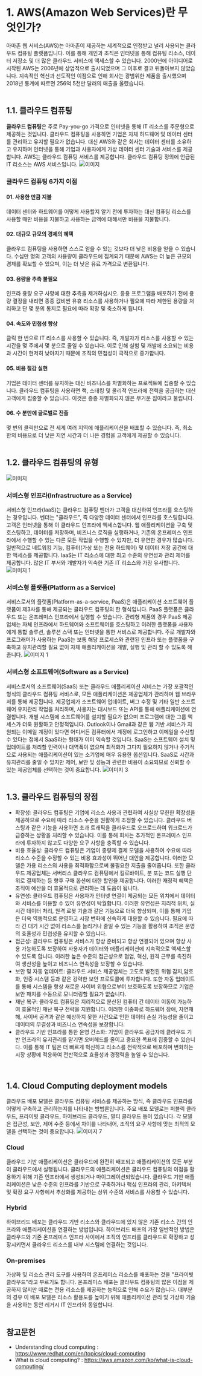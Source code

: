 # 1. AWS(Amazon Web Services)란 무엇인가?
아마존 웹 서비스(AWS)는 아마존이 제공하는 세계적으로 인정받고 널리 사용되는 클라우드 컴퓨팅 플랫폼입니다. 이를 통해 개인과 조직은 인터넷을 통해 컴퓨팅 리소스, 데이터 저장소 및 더 많은 클라우드 서비스에 액세스할 수 있습니다.
2000년에 아이디어로 시작된 AWS는 2006년에 상업적으로 출시되었으며 그 이후로 결코 뒤돌아보지 않았습니다. 지속적인 혁신과 선도적인 이점으로 인해 회사는 광범위한 제품을 출시했으며 2018년 통계에 따르면 256억 5천만 달러의 매출을 올렸습니다.
</br></br>

## 1.1. 클라우드 컴퓨팅
**클라우드 컴퓨팅**은 주로 Pay-you-go 가격으로 인터넷을 통해 IT 리소스를 주문형으로 제공하는 것입니다. 클라우드 컴퓨팅을 사용하면 기업은 자체 하드웨어 및 데이터 센터를 관리하고 유지할 필요가 없습니다. 대신 AWS와 같은 회사는 데이터 센터를 소유하고 유지하며 인터넷을 통해 기업과 사용자에게 가상 데이터 센터 기술과 서비스를 제공합니다.
AWS는 클라우드 컴퓨팅 서비스를 제공합니다. 클라우드 컴퓨팅 정의에 언급된 IT 리소스는 AWS 서비스입니다.
![이미지](https://github.com/user-attachments/assets/b45ec52d-9fd9-40a1-9784-bb78d25e09e9)
</br>

### 클라우드 컴퓨팅 6가지 이점
#### 01. 사용한 만큼 지불
데이터 센터와 하드웨어를 어떻게 사용할지 알기 전에 투자하는 대신 컴퓨팅 리소스를 사용할 때만 비용을 지불하고 사용하는 금액에 대해서만 비용을 지불합니다.
#### 02. 대규모 규모의 경제의 혜택
클라우드 컴퓨팅을 사용하면 스스로 얻을 수 있는 것보다 더 낮은 비용을 얻을 수 있습니다. 수십만 명의 고객의 사용량이 클라우드에 집계되기 때문에 AWS는 더 높은 규모의 경제를 확보할 수 있으며, 이는 더 낮은 유료 가격으로 변환됩니다.
#### 03. 용량을 추측 불필요
인프라 용량 요구 사항에 대한 추측을 제거하십시오. 응용 프로그램을 배포하기 전에 용량 결정을 내리면 종종 값비싼 유휴 리소스를 사용하거나 필요에 따라 제한된 용량을 처리하고 단 몇 분의 통지로 필요에 따라 확장 및 축소하게 됩니다.
#### 04. 속도와 민첩성 향상
클릭 한 번으로 IT 리소스를 사용할 수 있습니다. 즉, 개발자가 리소스를 사용할 수 있는 시간을 몇 주에서 몇 분으로 줄일 수 있습니다. 이로 인해 실험 및 개발에 소요되는 비용과 시간이 현저히 낮아지기 때문에 조직의 민첩성이 극적으로 증가합니다.
#### 05. 비용 절감 실현
기업은 데이터 센터를 유지하는 대신 비즈니스를 차별화하는 프로젝트에 집중할 수 있습니다. 클라우드 컴퓨팅을 사용하면 랙, 스태킹 및 물리적 인프라에 전력을 공급하는 대신 고객에게 집중할 수 있습니다. 이것은 종종 차별화되지 않은 무거운 짐이라고 불립니다.
#### 06. 수 분만에 글로벌로 진출
몇 번의 클릭만으로 전 세계 여러 지역에 애플리케이션을 배포할 수 있습니다. 즉, 최소한의 비용으로 더 낮은 지연 시간과 더 나은 경험을 고객에게 제공할 수 있습니다.
</br></br>

## 1.2. 클라우드 컴퓨팅의 유형
![이미지](https://github.com/user-attachments/assets/c09899fb-6e15-45f2-a094-0bc9a499c5a2)

### 서비스형 인프라(Infrastructure as a Service)
서비스형 인프라(IaaS)는 클라우드 컴퓨팅 벤더가 고객을 대신하여 인프라를 호스팅하는 경우입니다. 벤더는 "클라우드", 즉 다양한 데이터 센터에서 인프라를 호스팅합니다. 고객은 인터넷을 통해 이 클라우드 인프라에 액세스합니다. 웹 애플리케이션을 구축 및 호스팅하고, 데이터를 저장하며, 비즈니스 로직을 실행하거나, 기존의 온프레미스 인프라에서 수행할 수 있는 다른 모든 작업을 수행할 수 있지만, 더 유연한 경우가 많습니다.
일반적으로 네트워킹 기능, 컴퓨터(가상 또는 전용 하드웨어) 및 데이터 저장 공간에 대한 액세스를 제공합니다. IaaS는 IT 리소스에 대한 최고 수준의 유연성과 관리 제어를 제공합니다. 많은 IT 부서와 개발자가 익숙한 기존 IT 리소스와 가장 유사합니다.
![이미지 1](https://github.com/user-attachments/assets/868d9098-a7ef-420b-90b9-c442bcb79fd9)

### 서비스형 플랫폼(Platform as a Service)
서비스로서의 플랫폼(Platform-as-a-service, PaaS)은 애플리케이션 소프트웨어 플랫폼이 제3사를 통해 제공되는 클라우드 컴퓨팅의 한 형식입니다. PaaS 플랫폼은 클라우드 또는 온프레미스 인프라에서 실행할 수 있습니다. 관리형 제품의 경우 PaaS 제공업체는 자체 인프라에서 하드웨어와 소프트웨어를 호스팅하고 이러한 플랫폼을 사용자에게 통합 솔루션, 솔루션 스택 또는 인터넷을 통한 서비스로 제공합니다.
주로 개발자와 프로그래머가 사용하는 PaaS는 보통 해당 프로세스와 관련된 인프라 또는 플랫폼을 구축하고 유지관리할 필요 없이 자체 애플리케이션을 개발, 실행 및 관리 할 수 있도록 해줍니다.
![이미지 1](https://github.com/user-attachments/assets/60268ff5-978a-4f15-b39f-71feada69847)

### 서비스형 소프트웨어(Software as a Service)
서비스로서의 소프트웨어(SaaS) 또는 클라우드 애플리케이션 서비스는 가장 포괄적인 형식의 클라우드 컴퓨팅 서비스로, 모든 애플리케이션은 제공업체가 관리하며 웹 브라우저를 통해 제공됩니다. 제공업체가 소프트웨어 업데이트, 버그 수정 및 기타 일반 소프트웨어 유지관리 작업을 처리하며, 사용자는 대시보드 또는 API를 통해 애플리케이션에 연결합니다. 개별 시스템에 소프트웨어를 설치할 필요가 없으며 프로그램에 대한 그룹 액세스가 더욱 원활하고 안정적입니다.
Outlook이나 Gmail과 같은 웹 기반 서비스가 지원되는 이메일 계정이 있다면 어디서든 컴퓨터에서 계정에 로그인하고 이메일을 수신할 수 있다는 점에서 SaaS라는 형태가 이미 익숙할 것입니다. SaaS는 소프트웨어 설치 및 업데이트를 처리할 인력이나 대역폭이 없으며 최적화가 그다지 필요하지 않거나 주기적으로 사용되는 애플리케이션이 있는 소기업에 매우 유용한 옵션입니다. SaaS로 시간과 유지관리를 줄일 수 있지만 제어, 보안 및 성능과 관련한 비용이 소요되므로 신뢰할 수 있는 제공업체를 선택하는 것이 중요합니다.
![이미지 3](https://github.com/user-attachments/assets/30afa73b-7b28-424e-9005-456c444697ca)
</br></br>

## 1.3. 클라우드 컴퓨팅의 장점
- 확장성: 클라우드 컴퓨팅은 기업에 리소스 사용과 관련하여 사실상 무한한 확장성을 제공하므로 수요에 따라 리소스 수준을 원활하게 조정할 수 있습니다. 클라우드 버스팅과 같은 기능을 사용하면 초과 트래픽을 클라우드로 오프로드하여 워크로드가 급증하는 상황을 처리할 수 있습니다. 이를 통해 회사는 추가적인 온프레미스 인프라에 투자하지 않고도 다양한 요구 사항을 충족할 수 있습니다.
- 비용 효율성: 클라우드 컴퓨팅은 기업이 종량제 결제 모델을 사용하여 수요에 따라 리소스 수준을 수정할 수 있는 비용 효과성이 뛰어난 대안을 제공합니다. 이러한 모델은 가용 리소스의 사용을 최적화함으로써 불필요한 지출을 줄여줍니다. 또한 클라우드 제공업체는 서버리스 클라우드 컴퓨팅에서 킬로바이트, 분 또는 코드 실행 단위로 결제하는 등 향후 구매 옵션에 대한 할인을 제공합니다. 이러한 재정적 혜택은 조직이 예산을 더 효율적으로 관리하는 데 도움이 됩니다.
- 유연성: 클라우드 컴퓨팅은 사용자가 인터넷 연결이 제공되는 모든 위치에서 데이터와 서비스를 이용할 수 있어 유연성이 탁월합니다. 이러한 유연성은 지리적 위치, 실시간 데이터 처리, 원격 로봇 기술과 같은 기능으로 더욱 향상되며, 이를 통해 기업은 더욱 역동적으로 운영하고 시장 변화에 신속하게 대응할 수 있습니다. 필요에 따라 긴 대기 시간 없이 리소스를 늘리거나 줄일 수 있는 기능을 활용하여 조직은 운영의 효율성과 민첩성을 유지할 수 있습니다.
- 접근성: 클라우드 컴퓨팅은 서비스가 항상 준비되고 항상 연결되어 있으며 항상 사용 가능하도록 보장하여 사용자가 데이터와 애플리케이션에 지속적으로 액세스할 수 있도록 합니다. 이러한 높은 수준의 접근성으로 협업, 혁신, 원격 근무를 촉진하여 생산성을 높이고 비즈니스 연속성을 보장할 수 있습니다.
- 보안 및 자동 업데이트: 클라우드 서비스 제공업체는 고도로 발전된 위협 감지,암호화, 인증 시스템 등과 같은 강력한 보안 프로토콜에 투자합니다. 또한 자동 업데이트를 통해 시스템을 항상 새로운 사이버 위협으로부터 보호하도록 보장하므로 기업은 보안 패치를 수동으로 모니터링할 필요가 없습니다.
- 재난 복구: 클라우드 컴퓨팅은 지리적으로 분산된 컴퓨터 간 데이터 이동이 가능하여 효율적인 재난 복구 전략을 지원합니다. 이러한 이중화로 하드웨어 장애, 자연재해, 사이버 공격과 같은 예상하지 못한 사건으로 인한 데이터 손실 가능성을 줄이고 데이터의 무결성과 비즈니스 연속성을 보장합니다.
- 클라우드 기반 인프라를 통한 운영 간소화: 기업이 클라우드 공급자에 클라우드 기반 인프라의 유지관리를 맡기면 오버헤드를 줄이고 중요한 목표에 집중할 수 있습니다. 이를 통해 IT 팀은 더 빠르게 혁신하고 리소스를 전략적으로 배포하며 변화하는 시장 상황에 적응하여 전반적으로 효율성과 경쟁력을 높일 수 있습니다.
</br>

## 1.4. Cloud Computing deployment models
클라우드 배포 모델은 클라우드 컴퓨팅 서비스를 제공하는 방식, 즉 클라우드 인프라를 어떻게 구축하고 관리하는지를 나타내는 방법론입니다. 주요 배포 모델로는 퍼블릭 클라우드, 프라이빗 클라우드, 하이브리드 클라우드, 멀티 클라우드 등이 있습니다. 각 모델은 접근성, 보안, 제어 수준 등에서 차이를 나타내어, 조직의 요구 사항에 맞는 최적의 모델을 선택하는 것이 중요합니다.
![이미지 7](https://github.com/user-attachments/assets/2e3554c6-c0a7-4cfd-824d-7f4b74163353)

### Cloud
클라우드 기반 애플리케이션은 클라우드에 완전히 배포되고 애플리케이션의 모든 부분이 클라우드에서 실행됩니다. 클라우드의 애플리케이션은 클라우드 컴퓨팅의 이점을 활용하기 위해 기존 인프라에서 생성되거나 마이그레이션되었습니다. 클라우드 기반 애플리케이션은 낮은 수준의 인프라를 기반으로 구축하거나 핵심 인프라의 관리, 아키텍처 및 확장 요구 사항에서 추상화를 제공하는 상위 수준의 서비스를 사용할 수 있습니다.

### Hybrid
하이브리드 배포는 클라우드 기반 리소스와 클라우드에 있지 않은 기존 리소스 간의 인프라와 애플리케이션을 연결하는 방법입니다. 하이브리드 배포의 가장 일반적인 방법은 클라우드와 기존 온프레미스 인프라 사이에서 조직의 인프라를 클라우드로 확장하고 성장시키면서 클라우드 리소스를 내부 시스템에 연결하는 것입니다.

### On-premises
가상화 및 리소스 관리 도구를 사용하여 온프레미스 리소스를 배포하는 것을 "프라이빗 클라우드"라고 부르기도 합니다. 온프레미스 배포는 클라우드 컴퓨팅의 많은 이점을 제공하지 않지만 때로는 전용 리소스를 제공하는 능력으로 인해 수요가 많습니다. 대부분의 경우 이 배포 모델은 리소스 활용도를 높이기 위해 애플리케이션 관리 및 가상화 기술을 사용하는 동안 레거시 IT 인프라와 동일합니다.
</br></br>

## 참고문헌
- Understanding cloud computing : https://www.redhat.com/en/topics/cloud-computing
- What is cloud computing? : https://aws.amazon.com/ko/what-is-cloud-computing/
</br>
